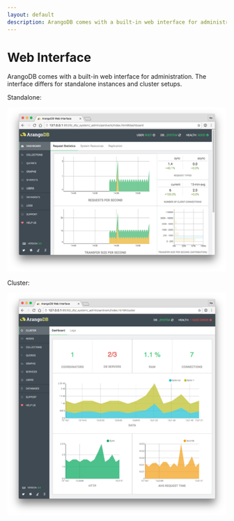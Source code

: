 ```yaml
---
layout: default
description: ArangoDB comes with a built-in web interface for administration
---
```

Web Interface
=============

ArangoDB comes with a built-in web interface for administration. The interface
differs for standalone instances and cluster setups.

Standalone:

![Standalone Standalone](../images/overview.png)

Cluster:

![Cluster Frontend](../images/clusterView.png)

